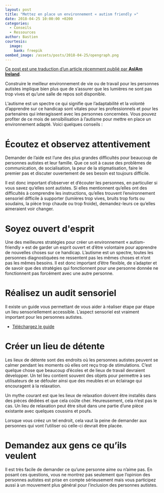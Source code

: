 ```yaml
---
layout: post
title: "Mettez en place un environnement « autism friendly »"
date: 2018-04-25 10:00:00 +0200
categories:
  - Conseils
  - Ressources
author: Bastien
courtesis:
  image:
    bank: freepik
oembed_image: /assets/posts/2018-04-25/opengraph.png
---
```


<amp-img class="center" layout="responsive" width="640" height="376" src="{{ site.amp_img_cache_url }}/assets/posts/2018-04-25/opengraph.png" alt="Mettre en place un environnement « autism friendly »"></amp-img>

<div class="small"><a href="https://asiam.ie/building-autism-friendly-environment">Ce post est une traduction d’un article récemment publié par <strong>AsIAm Ireland</strong></a>.</div>

Construire le meilleur environnement de vie ou de travail pour les personnes autistes implique bien plus que de s’assurer que les lumières ne sont pas trop vives et qu’une salle de repos soit disponible.

L’autisme est un spectre ce qui signifie que l’adaptabilité et la volonté d’apprendre sur ce handicap sont vitales pour les professionnels et pour les partenaires qui interagissent avec les personnes concernées. Vous pouvez profiter de ce mois de sensibilisation à l’autisme pour mettre en place un environnement adapté. Voici quelques conseils :

# Écoutez et observez attentivement

Demander de l’aide est l’une des plus grandes difficultés pour beaucoup de personnes autistes et leur famille. Que ce soit à cause des problèmes de communication, de socialisation, la peur de la stigmatisation, faire le premier pas et discuter ouvertement de ses besoin est toujours difficile.

Il est donc important d’observer et d’écouter les personnes, en particulier si vous savez qu’elles sont autistes. Si elles mentionnent qu’elles ont des difficultés à comprendre les instructions, qu’elles trouvent l’environnement sensoriel difficile à supporter (lumières trop vives, bruits trop forts ou soudains, la pièce trop chaude ou trop froide), demandez-leurs ce qu’elles aimeraient voir changer.

# Soyez ouvert d'esprit

Une des meilleures stratégies pour créer un environnement « autism-friendly » est de garder un esprit ouvert et d’être volontaire pour apprendre de nouvelles choses sur ce handicap. L’autisme est un spectre, toutes les personnes diagnostiquées ne ressentent pas les mêmes choses et n’ont pas les mêmes besoins. Il est donc important d’être flexible, de s’adapter et de savoir que des stratégies qui fonctionnent pour une personne donnée ne fonctionnent pas forcément avec une autre personne.

# Réalisez un audit sensoriel

Il existe un guide vous permettant de vous aider à réaliser étape par étape un lieu sensoriellement accessible. L’aspect sensoriel est vraiment important pour les personnes autistes.

<ul class="horizontal center">
 <li>
   <a href="https://github.com/autisme/twitter-campaign/raw/master/sensory-checklist/checklist.pdf" class="big center">
     <span class="subtitle">Téléchargez le guide</span>
   </a>
 </li>
</ul>



# Créer un lieu de détente

Les lieux de détente sont des endroits où les personnes autistes peuvent se calmer pendant les moments où elles ont reçu trop de stimulations. C’est quelque chose que beaucoup d’écoles et de lieux de travail devraient développer. Un tel lieu contient souvent des objets pour permettre à ses utilisateurs de se défouler ainsi que des meubles et un éclairage qui encouragent à la relaxation.

Un mythe courant est que les lieux de relaxation doivent être installés dans des pièces dédiées et que cela coûte cher. Heureusement, cela n’est pas le cas. Un lieu de relaxation peut être situé dans une partie d’une pièce existante avec quelques coussins et poufs.

Lorsque vous créez un tel endroit, cela vaut la peine de demander aux personnes qui vont l’utiliser où celle-ci devrait être placée.

# Demandez aux gens ce qu’ils veulent

Il est très facile de demander ce qu’une personne aime ou n’aime pas. En posant ces questions, vous ne montrez pas seulement que l’opinion des personnes autistes est prise en compte sérieusement mais vous participez aussi à un mouvement plus général pour l’inclusion des personnes autistes.


